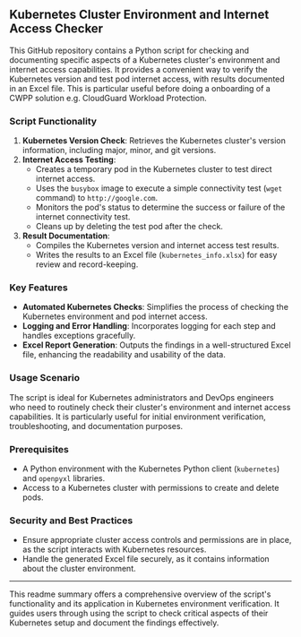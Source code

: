 ## Kubernetes Cluster Environment and Internet Access Checker

This GitHub repository contains a Python script for checking and documenting specific aspects of a Kubernetes cluster's environment and internet access capabilities. It provides a convenient way to verify the Kubernetes version and test pod internet access, with results documented in an Excel file. This is particular useful before doing a onboarding of a CWPP solution e.g. CloudGuard Workload Protection.

### Script Functionality
1. **Kubernetes Version Check**: Retrieves the Kubernetes cluster's version information, including major, minor, and git versions.
2. **Internet Access Testing**:
   - Creates a temporary pod in the Kubernetes cluster to test direct internet access.
   - Uses the `busybox` image to execute a simple connectivity test (`wget` command) to `http://google.com`.
   - Monitors the pod's status to determine the success or failure of the internet connectivity test.
   - Cleans up by deleting the test pod after the check.
3. **Result Documentation**:
   - Compiles the Kubernetes version and internet access test results.
   - Writes the results to an Excel file (`kubernetes_info.xlsx`) for easy review and record-keeping.

### Key Features
- **Automated Kubernetes Checks**: Simplifies the process of checking the Kubernetes environment and pod internet access.
- **Logging and Error Handling**: Incorporates logging for each step and handles exceptions gracefully.
- **Excel Report Generation**: Outputs the findings in a well-structured Excel file, enhancing the readability and usability of the data.

### Usage Scenario
The script is ideal for Kubernetes administrators and DevOps engineers who need to routinely check their cluster's environment and internet access capabilities. It is particularly useful for initial environment verification, troubleshooting, and documentation purposes.

### Prerequisites
- A Python environment with the Kubernetes Python client (`kubernetes`) and `openpyxl` libraries.
- Access to a Kubernetes cluster with permissions to create and delete pods.

### Security and Best Practices
- Ensure appropriate cluster access controls and permissions are in place, as the script interacts with Kubernetes resources.
- Handle the generated Excel file securely, as it contains information about the cluster environment.

---

This readme summary offers a comprehensive overview of the script's functionality and its application in Kubernetes environment verification. It guides users through using the script to check critical aspects of their Kubernetes setup and document the findings effectively.

